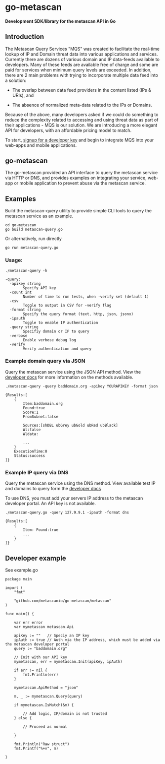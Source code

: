 # go-metascan
#### Development SDK/library for the metascan API in Go

## Introduction
 
The Metascan Query Services "MQS" was created to facilitate the real-time lookup of IP and Domain threat data into various applications and services. Currently there are dozens of various domain and IP data-feeds available to developers. Many of these feeds are available free of charge and some are paid for services when minimum query levels are exceeded. In addition, there are 2 main problems with trying to incorporate multiple data feed into a solution:

* The overlap between data feed providers in the content listed (IPs & URIs), and

* The absence of normalized meta-data related to the IPs or Domains.

Because of the above, many developers asked if we could do something to reduce the complexity related to accessing and using threat data as part of their applications - MQS is our solution. We are introducing a more elegant API for developers, with an affordable pricing model to match.

To start, [signup for a developer key](https://metascan.io/signup/?lang=en) and begin to integrate MQS into your web-apps and mobile applications.

## go-metascan 
The go-metascan provided an API interface to query the metascan service via HTTP or DNS, and provides examples on integrating your service, web-app or mobile application to prevent abuse via the metascan service.

## Examples

Build the metascan-query utility to provide simple CLI tools to query the metascan service as an example.

```
cd go-metascan
go build metascan-query.go
```

Or alternatively, run directly

```
go run metascan-query.go
```

### Usage:

```
./metascan-query -h

-query:
  -apikey string
    	Specify API key
  -count int
    	Number of time to run tests, when -verify set (default 1)
  -csv
    	Toggle to output in CSV for -verify flag
  -format string
    	Specify the query format (text, http, json, jsonx)
  -ipauth
    	Toggle to enable IP authentication
  -query string
    	Specifiy domain or IP to query
  -verbose
    	Enable verbose debug log
  -verify
    	Verify authentication and query
```

### Example domain query via JSON

Query the metascan service using the JSON API method. View the [developer docs](http://docs.metascan.io/) for more information on the methods available.

```
./metascan-query -query baddomain.org -apikey YOURAPIKEY -format json

{Results:[
	{
		Item:baddomain.org
		Found:true
		Score:1
		FromSubnet:false
		
		Sources:[shDBL ubGrey ubGold ubRed ubBlack]
		Wl:false
		Wldata:
		
		...
	}
	ExecutionTime:0
	Status:success
]}

```

### Example IP query via DNS

Query the metascan service using the DNS method. View available test IP and domains to query form the [developer docs](http://docs.metascan.io/#ip-addresses)

To use DNS, you must add your servers IP address to the metascan developer portal. An API key is not available.

```
./metascan-query.go -query 127.9.9.1 -ipauth -format dns

{Results:[
	{
		Item: Found:true
		...
	}
]}

```

## Developer example

See example.go

```
package main

import (
	"fmt"

	"github.com/metascanio/go-metascan/metascan"
)

func main() {

	var err error
	var mymetascan metascan.Api

	apiKey := ""   // Speciy an IP key
	ipAuth := true // Auth via the IP address, which must be added via the metascan developer portal
	query := "baddomain.org"

	// Init with our API key
	mymetascan, err = mymetascan.Init(apiKey, ipAuth)

	if err != nil {
		fmt.Println(err)
	}

	mymetascan.ApiMethod = "json"

	m, _ := mymetascan.Query(query)

	if mymetascan.IsMatch(&m) {

		// Add logic, IP/domain is not trusted
	} else {

		// Proceed as normal

	}

	fmt.Println("Raw struct")
	fmt.Printf("%+v", m)

}
```